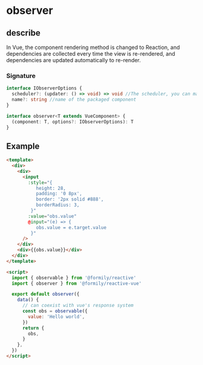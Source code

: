 # observer

## describe

In Vue, the component rendering method is changed to Reaction, and dependencies are collected every time the view is re-rendered, and dependencies are updated automatically to re-render.

### Signature

```ts
interface IObserverOptions {
  scheduler?: (updater: () => void) => void //The scheduler, you can manually control the timing of the update
  name?: string //name of the packaged component
}

interface observer<T extends VueComponent> {
  (component: T, options?: IObserverOptions): T
}
```

## Example

```html
<template>
  <div>
    <div>
      <input
        :style="{
           height: 28,
           padding: '0 8px',
           border: '2px solid #888',
           borderRadius: 3,
         }"
        :value="obs.value"
        @input="(e) => {
           obs.value = e.target.value
         }"
      />
    </div>
    <div>{{obs.value}}</div>
  </div>
</template>

<script>
  import { observable } from '@formily/reactive'
  import { observer } from '@formily/reactive-vue'

  export default observer({
    data() {
      // can coexist with vue's response system
      const obs = observable({
        value: 'Hello world',
      })
      return {
        obs,
      }
    },
  })
</script>
```
